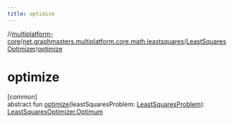 ```yaml
---
title: optimize
---
```

//[multiplatform-core](../../../index.html)/[net.graphmasters.multiplatform.core.math.leastsquares](../index.html)/[LeastSquaresOptimizer](index.html)/[optimize](optimize.html)



# optimize



[common]\
abstract fun [optimize](optimize.html)(leastSquaresProblem: [LeastSquaresProblem](../-least-squares-problem/index.html)): [LeastSquaresOptimizer.Optimum](-optimum/index.html)




